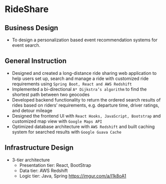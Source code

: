 # RideShare

## Business Design
- To design a personalization based event recommendation systems for event search.

## General Instruction
- Designed and created a long-distance ride sharing web application to help users set up, search and manage a ride with
customized ride requirements using `Spring Boot, React and AWS Redshift`
- Implemented a bi-directional `A* Dijkstra’s algorithm` to find the shortest path between two geocodes
- Developed backend functionality to return the ordered search results of rides based on riders’ requirements, e.g. departure time,
driver ratings, and detour mileage
- Designed the frontend UI with `React Hooks, JavaScript, Bootstrap` and customized map view with `Google Maps API`
- Optimized database architecture with `AWS Redshift` and built caching system for searched results with `Google Guava Cache`

## Infrastructure Design
- 3-tier architecture
   * Presentation tier: React, BootStrap
   * Data tier: AWS Redshift
   * Logic tier: Java, Spring
https://imgur.com/a/I1k8oA1
